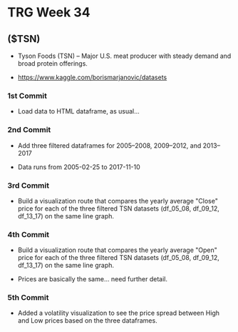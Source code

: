 # TRG Week 34

## ($TSN)

- Tyson Foods (TSN) – Major U.S. meat producer with steady demand and broad protein offerings.

- https://www.kaggle.com/borismarjanovic/datasets

### 1st Commit

- Load data to HTML dataframe, as usual...

### 2nd Commit

- Add three filtered dataframes for 2005–2008, 2009–2012, and 2013–2017

- Data runs from 2005-02-25 to 2017-11-10

### 3rd Commit

- Build a visualization route that compares the yearly average "Close" price for each of the three filtered TSN datasets (df_05_08, df_09_12, df_13_17) on the same line graph.

### 4th Commit

- Build a visualization route that compares the yearly average "Open" price for each of the three filtered TSN datasets (df_05_08, df_09_12, df_13_17) on the same line graph.

- Prices are basically the same... need further detail.

### 5th Commit

- Added a volatility visualization to see the price spread between High and Low prices based on the three dataframes.
